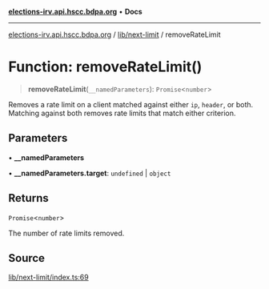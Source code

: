 [**elections-irv.api.hscc.bdpa.org**](../../../README.md) • **Docs**

***

[elections-irv.api.hscc.bdpa.org](../../../README.md) / [lib/next-limit](../README.md) / removeRateLimit

# Function: removeRateLimit()

> **removeRateLimit**(`__namedParameters`): `Promise`\<`number`\>

Removes a rate limit on a client matched against either `ip`, `header`, or
both. Matching against both removes rate limits that match either criterion.

## Parameters

• **\_\_namedParameters**

• **\_\_namedParameters.target**: `undefined` \| `object`

## Returns

`Promise`\<`number`\>

The number of rate limits removed.

## Source

[lib/next-limit/index.ts:69](https://github.com/Xunnamius/elections_irv.api.hscc.bdpa.org/blob/c917ea60595d63d322e4038beb12d08f7d64cdd2/lib/next-limit/index.ts#L69)
